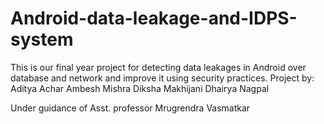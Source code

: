 # Android-data-leakage-and-IDPS-system
This is our final year project for detecting data leakages in Android over database and network and improve it using security practices.
Project by:
Aditya Achar
Ambesh Mishra
Diksha Makhijani
Dhairya Nagpal

Under guidance of Asst. professor Mrugrendra Vasmatkar
